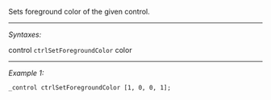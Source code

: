 Sets foreground color of the given control.


---
*Syntaxes:*

control `ctrlSetForegroundColor` color

---
*Example 1:*

```sqf
_control ctrlSetForegroundColor [1, 0, 0, 1];
```